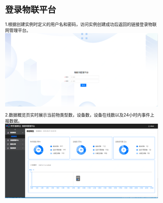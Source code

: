 # 登录物联平台

1.根据创建实例时定义的用户名和密码，访问实例创建成功后返回的链接登录物联网管理平台。
![登录物管平台](../../../../image/IoT/IoT-Core/Getting-Started/Login-IoT-Platform.png)

2.数据概览页实时展示当前物类型数，设备数，设备在线数以及24小时内事件上报数据。
![数据概览](../../../../image/IoT/IoT-Core/Getting-Started/Overview.png)


